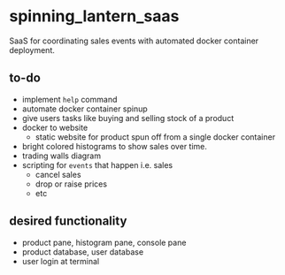 # spinning_lantern_saas
SaaS for coordinating sales events with automated docker container deployment.

## to-do
- implement `help` command
- automate docker container spinup
- give users tasks like buying and selling stock of a product
- docker to website
  - static website for product spun off from a single docker container
- bright colored histograms to show sales over time.
- trading walls diagram
- scripting for `events` that happen i.e. sales 
  - cancel sales
  - drop or raise prices
  - etc

## desired functionality
- product pane, histogram pane, console pane
- product database, user database
- user login at terminal
